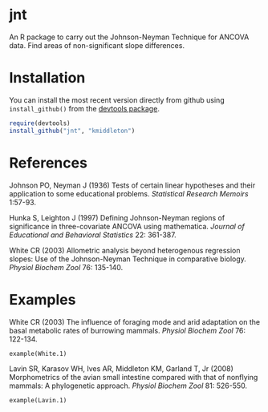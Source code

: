 # jnt #

An R package to carry out the Johnson-Neyman Technique for ANCOVA
data. Find areas of non-significant slope differences.

# Installation #

You can install the most recent version directly from github using
`install_github()` from the
[devtools package](https://github.com/hadley/devtools).

```R
require(devtools)
install_github("jnt", "kmiddleton")
```

# References #

Johnson PO, Neyman J (1936) Tests of certain linear hypotheses and
their application to some educational problems. *Statistical Research
Memoirs* 1:57-93.

Hunka S, Leighton J (1997) Defining Johnson-Neyman regions of
significance in three-covariate ANCOVA using mathematica. *Journal of
Educational and Behavioral Statistics* 22: 361-387.

White CR (2003) Allometric analysis beyond heterogenous regression
slopes: Use of the Johnson-Neyman Technique in comparative
biology. *Physiol Biochem Zool* 76: 135-140.

# Examples #

White CR (2003) The influence of foraging mode and arid adaptation on
the basal metabolic rates of burrowing mammals. *Physiol Biochem Zool*
76: 122-134.

    example(White.1)

Lavin SR, Karasov WH, Ives AR, Middleton KM, Garland T, Jr (2008)
Morphometrics of the avian small intestine compared with that of
nonflying mammals: A phylogenetic approach. *Physiol Biochem Zool* 81:
526-550.

    example(Lavin.1)
